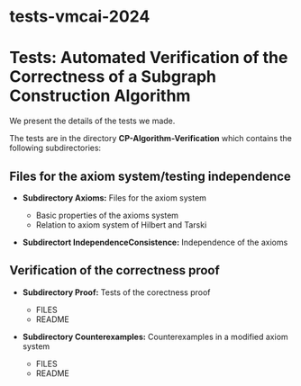 # tests-vmcai-2024

Tests: Automated Verification of the Correctness of a Subgraph Construction Algorithm
======================================================================================

We present the details of the tests we made. 

The tests are in the directory <b>CP-Algorithm-Verification</b>
which contains the following subdirectories: 

Files for the axiom system/testing independence
------------------------------------------------
- <b>Subdirectory Axioms:</b> Files for the axiom system
   - Basic properties of the axioms system
   - Relation to axiom system of Hilbert and Tarski

- <b>Subdirectort IndependenceConsistence:</b> Independence of the axioms

Verification of the correctness proof
-------------------------------------
- <b> Subdirectory Proof:</b> Tests of the corectness proof
   - FILES
   - README

- <b> Subdirectory Counterexamples:</b> Counterexamples in a modified axiom system
   - FILES
   - README



